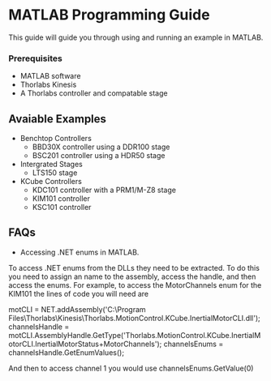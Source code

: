 # MATLAB Programming Guide

This guide will guide you through using and running an example in MATLAB.

### Prerequisites

 - MATLAB software
 - Thorlabs Kinesis
 - A Thorlabs controller and compatable stage

## Avaiable Examples

 - Benchtop Controllers
   * BBD30X controller using a DDR100 stage
   * BSC201 controller using a HDR50 stage
 - Intergrated Stages
   * LTS150 stage
 - KCube Controllers
   * KDC101 controller with a PRM1/M-Z8 stage
   * KIM101 controller
   * KSC101 controller

## FAQs

 - Accessing .NET enums in MATLAB.

To access .NET enums from the DLLs they need to be extracted. To do this you need to assign an name to the assembly, access the handle, and then access the enums. For example, to access the MotorChannels enum for the KIM101 the lines of code you will need are 
  
   motCLI = NET.addAssembly('C:\Program Files\Thorlabs\Kinesis\Thorlabs.MotionControl.KCube.InertialMotorCLI.dll');
   channelsHandle = motCLI.AssemblyHandle.GetType('Thorlabs.MotionControl.KCube.InertialMotorCLI.InertialMotorStatus+MotorChannels');
   channelsEnums = channelsHandle.GetEnumValues();

And then to access channel 1 you would use channelsEnums.GetValue(0)

